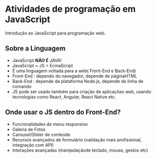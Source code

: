 # Atividades de programação em JavaScript

Introdução ao JavaScript para programação web.

## Sobre a Linguagem

- JavaScript **NÃO É** JAVA!
- JavaScript = JS = EcmaScript
- É uma linguagem voltada para a web( Front-End e Back-End)
- Front-End : dependo do navegador, depende de páginaHTML
- Back-End : depende da plataforma Node.js, depende de linha de comando
- JS pode ser usado também para criação de aplicações web, usando tecnologias como React, Angular, React Native etc.

## Onde usar o JS dentro do Front-End?
- Funcionalidades de menu responsivo
- Galeria de Fotos
- Carousel/Slider de conteúdo
- Recursos avançados de formulário (validação mais profissional, integração com API)
- Interações avançadas (manipulaçãode teclado, mouse, gestos etc)

